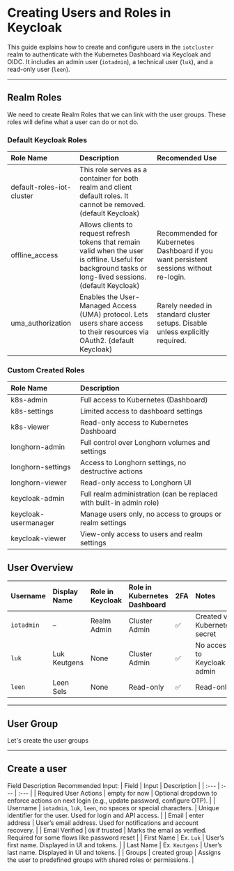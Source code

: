 # Creating Users and Roles in Keycloak
This guide explains how to create and configure users in the `iotcluster` realm to authenticate with the Kubernetes Dashboard via Keycloak and OIDC. It includes an admin user (`iotadmin`), a technical user (`luk`), and a read-only user (`leen`).

---

## Realm Roles
We need to create Realm Roles that we can link with the user groups. These roles will define what a user can do or not do.

### Default Keycloak Roles
| Role Name      | Description            | Recomended Use    |
| :---           | :---                   | :---              |
| default-roles-iot-cluster | This role serves as a container for both realm and client default roles. It cannot be removed. (default Keycloak) |   |
| offline_access  | Allows clients to request refresh tokens that remain valid when the user is offline. Useful for background tasks or long-lived sessions. (default Keycloak) | Recommended for Kubernetes Dashboard if you want persistent sessions without re-login. |
| uma_authorization | Enables the User-Managed Access (UMA) protocol. Lets users share access to their resources via OAuth2. (default Keycloak) | Rarely needed in standard cluster setups. Disable unless explicitly required. | 

### Custom Created Roles
| Role Name      | Description                           |
| :---           | :---                                  |
| k8s-admin      | Full access to Kubernetes (Dashboard) |
| k8s-settings   | Limited access to dashboard settings  |
| k8s-viewer     | Read-only access to Kubernetes Dashboard |
| longhorn-admin  | Full control over Longhorn volumes and settings  |
| longhorn-settings  | Access to Longhorn settings, no destructive actions |
| longhorn-viewer | Read-only access to Longhorn UI | 
| keycloak-admin | Full realm administration (can be replaced with built-in admin role) |
| keycloak-usermanager | Manage users only, no access to groups or realm settings |
| keycloak-viewer | View-only access to users and realm settings |


## User Overview
| Username     | Display Name   | Role in Keycloak | Role in Kubernetes Dashboard | 2FA   | Notes                 |
| :---         | :---           | :---             | :---                         | :---  | :---         |
| `iotadmin`   | –              | Realm Admin      | Cluster Admin                | ✅    | Created via Kubernetes secret |
| `luk`        | Luk Keutgens   | None             | Cluster Admin                | ✅    | No access to Keycloak admin |
| `leen`       | Leen Sels      | None             | Read-only                    | ✅    |  Read-only  |

---

## User Group
Let's create the user groups


---

## Create a user
Field	Description	Recommended Input:
| Field                  | Input            | Description       |
| :---                   | :---             | :---              |
| Required User Actions  | empty for now    | Optional dropdown to enforce actions on next login (e.g., update password, configure OTP). |
| Username               | `iotadmin`, `luk`, `leen`, no spaces or special characters.        | Unique identifier for the user. Used for login and API access. |
| Email                  | enter address | User’s email address. Used for notifications and account recovery. |
| Email Verified  | `ON` if trusted  | Marks the email as verified. Required for some flows like password reset | 
| First Name  | Ex. `Luk`  | User’s first name. Displayed in UI and tokens. |
| Last Name    | Ex. `Keutgens` | User’s last name. Displayed in UI and tokens. | 
| Groups      | created group  | Assigns the user to predefined groups with shared roles or permissions. | 


